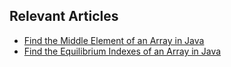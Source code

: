 ## Relevant Articles
- [Find the Middle Element of an Array in Java](https://www.baeldung.com/java-array-middle-item)
- [Find the Equilibrium Indexes of an Array in Java](https://www.baeldung.com/java-equilibrium-index-array)
